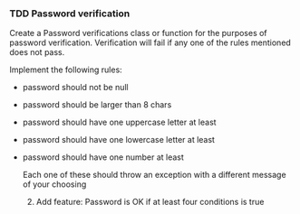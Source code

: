 ### TDD Password verification
Create a Password verifications class or function for the purposes of password verification.  Verification will fail if any one of the rules mentioned does not pass.

Implement the following rules:

- password should not be null

- password should be larger than 8 chars


- password should have one uppercase letter at least

- password should have one lowercase letter at least

- password should have one number at least

     Each one of these should throw an exception with a different message of your choosing

    2. Add feature: Password is OK if at least four conditions is true

